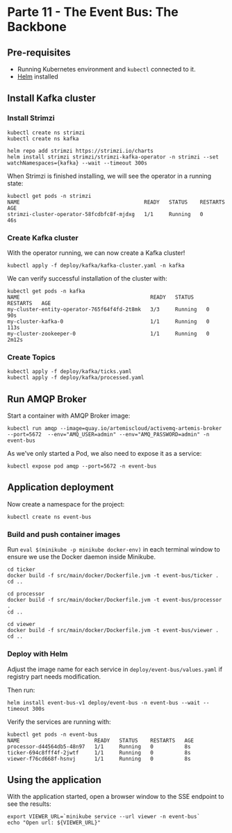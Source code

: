 # Parte 11 - The Event Bus: The Backbone

## Pre-requisites

- Running Kubernetes environment and `kubectl` connected to it.
- [Helm](https://helm.sh/) installed

## Install Kafka cluster

### Install Strimzi

```shell
kubectl create ns strimzi
kubectl create ns kafka

helm repo add strimzi https://strimzi.io/charts
helm install strimzi strimzi/strimzi-kafka-operator -n strimzi --set watchNamespaces={kafka} --wait --timeout 300s
```

When Strimzi is finished installing, we will see the operator in a running state:

```shell
kubectl get pods -n strimzi
NAME                                        READY   STATUS    RESTARTS   AGE
strimzi-cluster-operator-58fcdbfc8f-mjdxg   1/1     Running   0          46s
```

### Create Kafka cluster

With the operator running, we can now create a Kafka cluster!

```shell
kubectl apply -f deploy/kafka/kafka-cluster.yaml -n kafka
```

We can verify successful installation of the cluster with:

```shell
kubectl get pods -n kafka
NAME                                          READY   STATUS    RESTARTS   AGE
my-cluster-entity-operator-765f64f4fd-2t8mk   3/3     Running   0          90s
my-cluster-kafka-0                            1/1     Running   0          113s
my-cluster-zookeeper-0                        1/1     Running   0          2m12s
```

### Create Topics

```shell
kubectl apply -f deploy/kafka/ticks.yaml
kubectl apply -f deploy/kafka/processed.yaml
```

## Run AMQP Broker

Start a container with AMQP Broker image:

```shell
kubectl run amqp --image=quay.io/artemiscloud/activemq-artemis-broker --port=5672  --env="AMQ_USER=admin" --env="AMQ_PASSWORD=admin" -n event-bus
``` 

As we've only started a Pod, we also need to expose it as a service:

```shell
kubectl expose pod amqp --port=5672 -n event-bus
```

## Application deployment

Now create a namespace for the project:

```shell
kubectl create ns event-bus
```

### Build and push container images

Run `eval $(minikube -p minikube docker-env)` in each terminal window to ensure we use the Docker daemon inside Minikube.

```shell
cd ticker
docker build -f src/main/docker/Dockerfile.jvm -t event-bus/ticker .
cd ..

cd processor
docker build -f src/main/docker/Dockerfile.jvm -t event-bus/processor .
cd ..

cd viewer
docker build -f src/main/docker/Dockerfile.jvm -t event-bus/viewer .
cd ..
```

### Deploy with Helm

Adjust the image name for each service in `deploy/event-bus/values.yaml` if registry part needs modification.

Then run:

```shell
helm install event-bus-v1 deploy/event-bus -n event-bus --wait --timeout 300s
```

Verify the services are running with:

```shell
kubectl get pods -n event-bus
NAME                        READY   STATUS    RESTARTS   AGE
processor-d44564db5-48n97   1/1     Running   0          8s
ticker-694c8fff4f-2jwtf     1/1     Running   0          8s
viewer-f76cd668f-hsnvj      1/1     Running   0          8s
```

## Using the application

With the application started,
open a browser window to the SSE endpoint to see the results:

```shell
export VIEWER_URL=`minikube service --url viewer -n event-bus`
echo "Open url: ${VIEWER_URL}"
```

